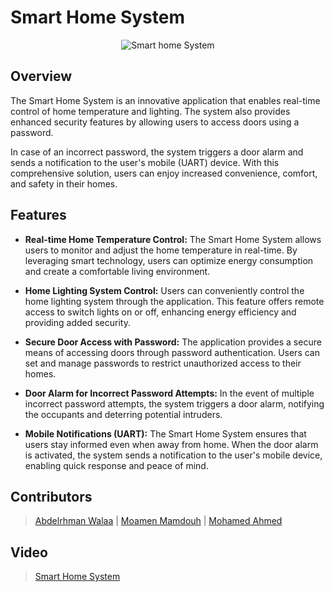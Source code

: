 # Smart Home System

<p align="center">
  <img src="https://github.com/AbdelrhmanWalaa/NTI-Embedded_Systems_Program/assets/44446382/d65b8993-8ad0-482d-b820-9c9916db2678" alt="Smart home System">
</p>

## Overview

The Smart Home System is an innovative application that enables real-time control of home temperature and lighting. The system also provides enhanced security features by allowing users to access doors using a password. 

In case of an incorrect password, the system triggers a door alarm and sends a notification to the user's mobile (UART) device. With this comprehensive solution, users can enjoy increased convenience, comfort, and safety in their homes.

## Features

- **Real-time Home Temperature Control:** The Smart Home System allows users to monitor and adjust the home temperature in real-time. By leveraging smart technology, users can optimize energy consumption and create a comfortable living environment.

- **Home Lighting System Control:** Users can conveniently control the home lighting system through the application. This feature offers remote access to switch lights on or off, enhancing energy efficiency and providing added security.

- **Secure Door Access with Password:** The application provides a secure means of accessing doors through password authentication. Users can set and manage passwords to restrict unauthorized access to their homes.

- **Door Alarm for Incorrect Password Attempts:** In the event of multiple incorrect password attempts, the system triggers a door alarm, notifying the occupants and deterring potential intruders.

- **Mobile Notifications (UART):** The Smart Home System ensures that users stay informed even when away from home. When the door alarm is activated, the system sends a notification to the user's mobile device, enabling quick response and peace of mind.

## Contributors

> [Abdelrhman Walaa](https://github.com/AbdelrhmanWalaa) |
> [Moamen Mamdouh]() |
> [Mohamed Ahmed]()

## Video
> [Smart Home System](https://drive.google.com/file/d/1SXWeAhk9P6mm7RKe9La4XVz1osWHkWwN/view?usp=sharing)
